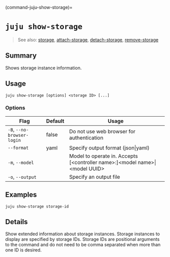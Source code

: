 (command-juju-show-storage)=
# `juju show-storage`
> See also: [storage](#storage), [attach-storage](#attach-storage), [detach-storage](#detach-storage), [remove-storage](#remove-storage)

## Summary
Shows storage instance information.

## Usage
```juju show-storage [options] <storage ID> [...]```

### Options
| Flag | Default | Usage |
| --- | --- | --- |
| `-B`, `--no-browser-login` | false | Do not use web browser for authentication |
| `--format` | yaml | Specify output format (json&#x7c;yaml) |
| `-m`, `--model` |  | Model to operate in. Accepts [&lt;controller name&gt;:]&lt;model name&gt;&#x7c;&lt;model UUID&gt; |
| `-o`, `--output` |  | Specify an output file |

## Examples

    juju show-storage storage-id


## Details

Show extended information about storage instances.
Storage instances to display are specified by storage IDs. 
Storage IDs are positional arguments to the command and do not need to be comma
separated when more than one ID is desired.
